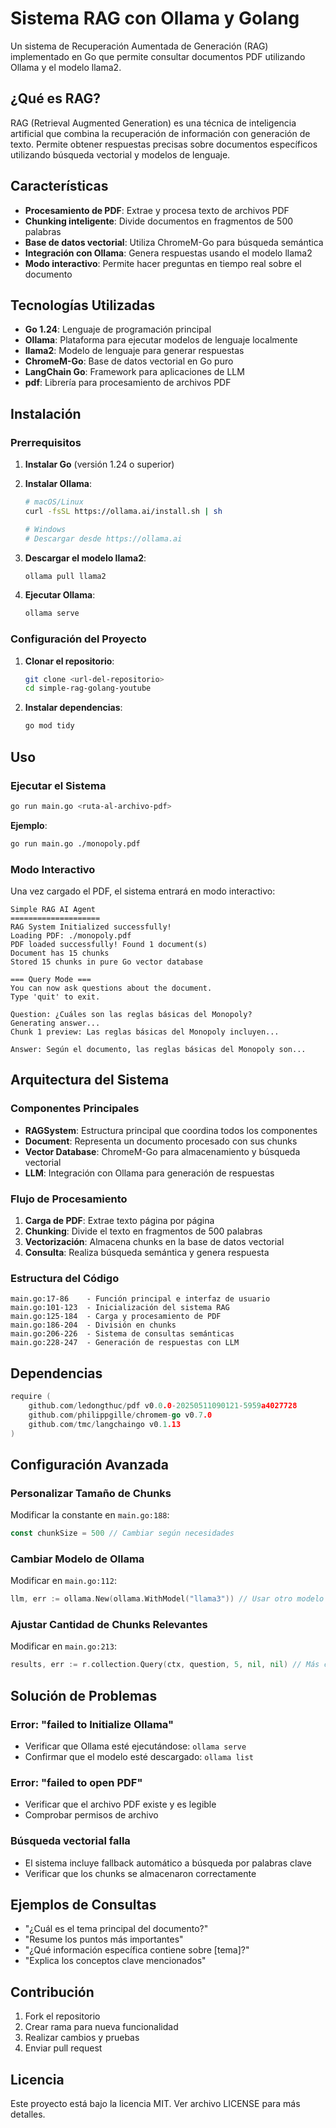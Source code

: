 # Sistema RAG con Ollama y Golang

Un sistema de Recuperación Aumentada de Generación (RAG) implementado en Go que permite consultar documentos PDF utilizando Ollama y el modelo llama2.

## ¿Qué es RAG?

RAG (Retrieval Augmented Generation) es una técnica de inteligencia artificial que combina la recuperación de información con generación de texto. Permite obtener respuestas precisas sobre documentos específicos utilizando búsqueda vectorial y modelos de lenguaje.

## Características

- **Procesamiento de PDF**: Extrae y procesa texto de archivos PDF
- **Chunking inteligente**: Divide documentos en fragmentos de 500 palabras
- **Base de datos vectorial**: Utiliza ChromeM-Go para búsqueda semántica
- **Integración con Ollama**: Genera respuestas usando el modelo llama2
- **Modo interactivo**: Permite hacer preguntas en tiempo real sobre el documento

## Tecnologías Utilizadas

- **Go 1.24**: Lenguaje de programación principal
- **Ollama**: Plataforma para ejecutar modelos de lenguaje localmente
- **llama2**: Modelo de lenguaje para generar respuestas
- **ChromeM-Go**: Base de datos vectorial en Go puro
- **LangChain Go**: Framework para aplicaciones de LLM
- **pdf**: Librería para procesamiento de archivos PDF

## Instalación

### Prerrequisitos

1. **Instalar Go** (versión 1.24 o superior)
2. **Instalar Ollama**:
   ```bash
   # macOS/Linux
   curl -fsSL https://ollama.ai/install.sh | sh
   
   # Windows
   # Descargar desde https://ollama.ai
   ```

3. **Descargar el modelo llama2**:
   ```bash
   ollama pull llama2
   ```

4. **Ejecutar Ollama**:
   ```bash
   ollama serve
   ```

### Configuración del Proyecto

1. **Clonar el repositorio**:
   ```bash
   git clone <url-del-repositorio>
   cd simple-rag-golang-youtube
   ```

2. **Instalar dependencias**:
   ```bash
   go mod tidy
   ```

## Uso

### Ejecutar el Sistema

```bash
go run main.go <ruta-al-archivo-pdf>
```

**Ejemplo**:
```bash
go run main.go ./monopoly.pdf
```

### Modo Interactivo

Una vez cargado el PDF, el sistema entrará en modo interactivo:

```
Simple RAG AI Agent
====================
RAG System Initialized successfully!
Loading PDF: ./monopoly.pdf
PDF loaded successfully! Found 1 document(s)
Document has 15 chunks
Stored 15 chunks in pure Go vector database

=== Query Mode ===
You can now ask questions about the document.
Type 'quit' to exit.

Question: ¿Cuáles son las reglas básicas del Monopoly?
Generating answer...
Chunk 1 preview: Las reglas básicas del Monopoly incluyen...

Answer: Según el documento, las reglas básicas del Monopoly son...
```

## Arquitectura del Sistema

### Componentes Principales

- **RAGSystem**: Estructura principal que coordina todos los componentes
- **Document**: Representa un documento procesado con sus chunks
- **Vector Database**: ChromeM-Go para almacenamiento y búsqueda vectorial
- **LLM**: Integración con Ollama para generación de respuestas

### Flujo de Procesamiento

1. **Carga de PDF**: Extrae texto página por página
2. **Chunking**: Divide el texto en fragmentos de 500 palabras
3. **Vectorización**: Almacena chunks en la base de datos vectorial
4. **Consulta**: Realiza búsqueda semántica y genera respuesta

### Estructura del Código

```
main.go:17-86    - Función principal e interfaz de usuario
main.go:101-123  - Inicialización del sistema RAG
main.go:125-184  - Carga y procesamiento de PDF
main.go:186-204  - División en chunks
main.go:206-226  - Sistema de consultas semánticas
main.go:228-247  - Generación de respuestas con LLM
```

## Dependencias

```go
require (
    github.com/ledongthuc/pdf v0.0.0-20250511090121-5959a4027728
    github.com/philippgille/chromem-go v0.7.0
    github.com/tmc/langchaingo v0.1.13
)
```

## Configuración Avanzada

### Personalizar Tamaño de Chunks

Modificar la constante en `main.go:188`:
```go
const chunkSize = 500 // Cambiar según necesidades
```

### Cambiar Modelo de Ollama

Modificar en `main.go:112`:
```go
llm, err := ollama.New(ollama.WithModel("llama3")) // Usar otro modelo
```

### Ajustar Cantidad de Chunks Relevantes

Modificar en `main.go:213`:
```go
results, err := r.collection.Query(ctx, question, 5, nil, nil) // Más chunks
```

## Solución de Problemas

### Error: "failed to Initialize Ollama"
- Verificar que Ollama esté ejecutándose: `ollama serve`
- Confirmar que el modelo esté descargado: `ollama list`

### Error: "failed to open PDF"
- Verificar que el archivo PDF existe y es legible
- Comprobar permisos de archivo

### Búsqueda vectorial falla
- El sistema incluye fallback automático a búsqueda por palabras clave
- Verificar que los chunks se almacenaron correctamente

## Ejemplos de Consultas

- "¿Cuál es el tema principal del documento?"
- "Resume los puntos más importantes"
- "¿Qué información específica contiene sobre [tema]?"
- "Explica los conceptos clave mencionados"

## Contribución

1. Fork el repositorio
2. Crear rama para nueva funcionalidad
3. Realizar cambios y pruebas
4. Enviar pull request

## Licencia

Este proyecto está bajo la licencia MIT. Ver archivo LICENSE para más detalles.